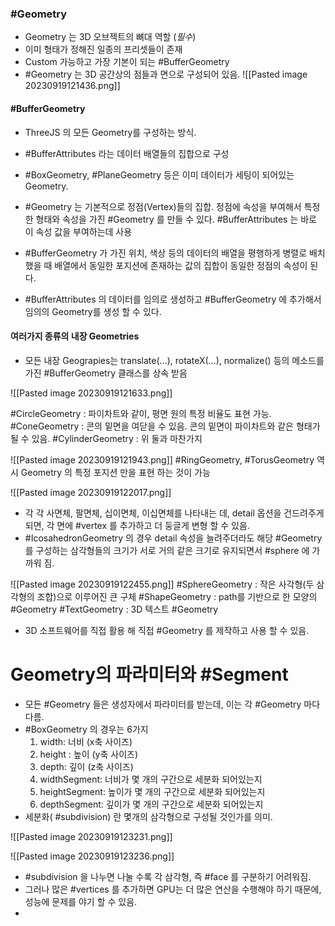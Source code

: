 ### #Geometry 

- Geometry 는 3D 오브젝트의 뼈대 역할 (*필수*)
- 이미 형태가 정해진 일종의 프리셋들이 존재
- Custom 가능하고 가장 기본이 되는 #BufferGeometry 
- #Geometry  는 3D 공간상의 점들과 면으로 구성되어 있음. 
![[Pasted image 20230919121436.png]]
#### #BufferGeometry 
- ThreeJS 의 모든 Geometry를 구성하는 방식.
- #BufferAttributes 라는 데이터 배열들의 집합으로 구성
- #BoxGeometry, #PlaneGeometry 등은 이미 데이터가 세팅이 되어있는 Geometry.

- #Geometry 는 기본적으로 정점(Vertex)들의 집합.  정점에 속성을 부여해서 특정한 형태와 속성을 가진 #Geometry 를 만들 수 있다. #BufferAttributes 는 바로 이 속성 값을 부여하는데 사용
- #BufferGeometry 가 가진 위치, 색상 등의 데이터의 배열을 평행하게 병렬로 배치했을 때 배열에서 동일한 포지션에 존재하는 값의 집합이 동일한 정점의 속성이 된다.

- #BufferAttributes 의 데이터를 임의로 생성하고 #BufferGeometry 에 추가해서 임의의 Geometry를 생성 할 수 있다.

#### 여러가지 종류의 내장 Geometries
- 모든 내장 Geograpies는 translate(...), rotateX(...), normalize() 등의 메소드를 가진 #BufferGeometry 클래스를 상속 받음

![[Pasted image 20230919121633.png]]

#CircleGeometry : 파이차트와 같이, 평면 원의 특정 비율도 표현 가능.
#ConeGeometry : 콘의 밑면을 여닫을 수 있음. 콘의 밑면이 파이차트와 같은 형태가 될 수 있음.
#CylinderGeometry : 위 둘과 마찬가지

![[Pasted image 20230919121943.png]]
#RingGeometry, #TorusGeometry 역시 Geometry 의 특정 포지션 만을 표현 하는 것이 가능

![[Pasted image 20230919122017.png]]
- 각 각 사면체, 팔면체,  십이면체, 이십면체를 나타내는 데, detail 옵션을 건드려주게 되면, 각 면에 #vertex  를 추가하고 더 둥글게 변형 할 수 있음.
-  #IcosahedronGeometry 의 경우 detail 속성을 늘려주더라도 해당 #Geometry 를 구성하는 삼각형들의 크기가 서로 거의 같은 크기로 유지되면서 #sphere 에 가까워 짐.

![[Pasted image 20230919122455.png]]
#SphereGeometry : 작은 사각형(두 삼각형의 조합)으로 이루어진 큰 구체
#ShapeGeometry : path를 기반으로 한 모양의 #Geometry 
#TextGeometry : 3D 텍스트 #Geometry 


- 3D 소프트웨어를 직접 활용 해 직접 #Geometry 를 제작하고 사용 할 수 있음.


# Geometry의 파라미터와 #Segment

- 모든 #Geometry 들은 생성자에서 파라미터를 받는데, 이는 각 #Geometry 마다 다름.
- #BoxGeometry 의 경우는 6가지
	1. width: 너비 (x축 사이즈)
	2. height : 높이 (y축 사이즈)
	3. depth: 깊이 (z축 사이즈)
	4. widthSegment: 너비가 몇 개의 구간으로 세분화 되어있는지
	5. heightSegment: 높이가 몇 개의 구간으로 세분화 되어있는지
	6. depthSegment: 깊이가 몇 개의 구간으로 세분화 되어있는지
- 세분화( #subdivision) 란 몇개의 삼각형으로 구성될 것인가를 의미.

![[Pasted image 20230919123231.png]]

![[Pasted image 20230919123236.png]]

- #subdivision 을 나누면 나눌 수록 각 삼각형, 즉 #face 를 구분하기 어려워짐.
- 그러나 많은 #vertices 를 추가하면 GPU는 더 많은 연산을 수행해야 하기 때문에, 성능에 문제를 야기 할 수 있음.
- 